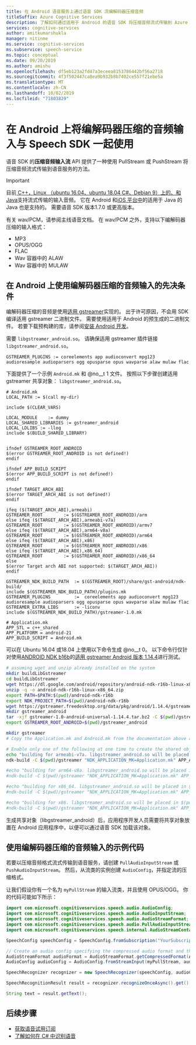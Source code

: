 ```yaml
---
title: 在 Android 语音服务上通过语音 SDK 流编解码器压缩音频
titleSuffix: Azure Cognitive Services
description: 了解如何通过适用于 Android 的语音 SDK 将压缩音频流式传输到 Azure Speech Services。
services: cognitive-services
author: amitkumarshukla
manager: nitinme
ms.service: cognitive-services
ms.subservice: speech-service
ms.topic: conceptual
ms.date: 09/20/2019
ms.author: amishu
ms.openlocfilehash: df5eb123a2fd47a3eceea8153786442bf56a2718
ms.sourcegitcommit: 4f3f502447ca8ea9b932b8b7402ce557f21ebe5a
ms.translationtype: MT
ms.contentlocale: zh-CN
ms.lasthandoff: 10/02/2019
ms.locfileid: "71803829"
---
```

# <a name="using-codec-compressed-audio-input-with-the-speech-sdk-on-android"></a>在 Android 上将编解码器压缩的音频输入与 Speech SDK 一起使用

语音 SDK 的**压缩音频输入流** API 提供了一种使用 PullStream 或 PushStream 将压缩音频流式传输到语音服务的方法。

> [!IMPORTANT]
> 目前[ C++，Linux （ubuntu 16.04、ubuntu 18.04 C#、Debian 9）上的、和 Java](how-to-use-codec-compressed-audio-input-streams.md)支持流式传输的输入音频。 它在 Android 和[iOS 平台中](how-to-use-codec-compressed-audio-input-streams-ios.md)的适用于 Java 的 Java 也是支持的。
> 需要语音 SDK 版本1.7.0 或更高版本。

有关 wav/PCM，请参阅主线语音文档。  在 wav/PCM 之外，支持以下编解码器压缩的输入格式：

- MP3
- OPUS/OGG
- FLAC
- Wav 容器中的 ALAW
- Wav 容器中的 MULAW

## <a name="prerequisites-to-using-codec-compressed-audio-input-on-android"></a>在 Android 上使用编解码器压缩的音频输入的先决条件

编解码器压缩的音频是使用[适用 gstreamer](https://gstreamer.freedesktop.org)实现的。 出于许可原因，不会用 SDK 编译适用 gstreamer 二进制文件。 需要使用适用于 Android 的预生成的二进制文件。 若要下载预构建的库，请参阅[安装 Android 开发](https://gstreamer.freedesktop.org/documentation/installing/for-android-development.html?gi-language=c)。 

需要 `libgstreamer_android.so`。 请确保适用 gstreamer 插件链接 `libgstreamer_android.so`。

```make
GSTREAMER_PLUGINS := coreelements app audioconvert mpg123 audioresample audioparsers ogg opusparse opus wavparse alaw mulaw flac
```

下面提供了一个示例 `Android.mk` 和 @no__t 1 文件。 按照以下步骤创建适用 gstreamer 共享对象： `libgstreamer_android.so`。

```make
# Android.mk
LOCAL_PATH := $(call my-dir)

include $(CLEAR_VARS)

LOCAL_MODULE    := dummy
LOCAL_SHARED_LIBRARIES := gstreamer_android
LOCAL_LDLIBS := -llog
include $(BUILD_SHARED_LIBRARY)


ifndef GSTREAMER_ROOT_ANDROID
$(error GSTREAMER_ROOT_ANDROID is not defined!)
endif

ifndef APP_BUILD_SCRIPT
$(error APP_BUILD_SCRIPT is not defined!)
endif

ifndef TARGET_ARCH_ABI
$(error TARGET_ARCH_ABI is not defined!)
endif

ifeq ($(TARGET_ARCH_ABI),armeabi)
GSTREAMER_ROOT        := $(GSTREAMER_ROOT_ANDROID)/arm
else ifeq ($(TARGET_ARCH_ABI),armeabi-v7a)
GSTREAMER_ROOT        := $(GSTREAMER_ROOT_ANDROID)/armv7
else ifeq ($(TARGET_ARCH_ABI),arm64-v8a)
GSTREAMER_ROOT        := $(GSTREAMER_ROOT_ANDROID)/arm64
else ifeq ($(TARGET_ARCH_ABI),x86)
GSTREAMER_ROOT        := $(GSTREAMER_ROOT_ANDROID)/x86
else ifeq ($(TARGET_ARCH_ABI),x86_64)
GSTREAMER_ROOT        := $(GSTREAMER_ROOT_ANDROID)/x86_64
else
$(error Target arch ABI not supported: $(TARGET_ARCH_ABI))
endif

GSTREAMER_NDK_BUILD_PATH  := $(GSTREAMER_ROOT)/share/gst-android/ndk-build/
include $(GSTREAMER_NDK_BUILD_PATH)/plugins.mk
GSTREAMER_PLUGINS         :=  coreelements app audioconvert mpg123 audioresample audioparsers ogg opusparse opus wavparse alaw mulaw flac
GSTREAMER_EXTRA_LIBS      := -liconv
include $(GSTREAMER_NDK_BUILD_PATH)/gstreamer-1.0.mk
```

```make
# Application.mk
APP_STL = c++_shared
APP_PLATFORM = android-21
APP_BUILD_SCRIPT = Android.mk
```

可以在 Ubuntu 16.04 或18.04 上使用以下命令生成 @no__t 0。 以下命令行仅针对使用[ANDROID NDK b16b](https://dl.google.com/android/repository/android-ndk-r16b-linux-x86_64.zip)的[适用 gstreamer Android 版本 1.14.4](https://gstreamer.freedesktop.org/data/pkg/android/1.14.4/gstreamer-1.0-android-universal-1.14.4.tar.bz2)进行测试。

```sh
# assuming wget and unzip already installed on the system
mkdir buildLibGstreamer
cd buildLibGstreamer
wget https://dl.google.com/android/repository/android-ndk-r16b-linux-x86_64.zip
unzip -q -o android-ndk-r16b-linux-x86_64.zip
export PATH=$PATH:$(pwd)/android-ndk-r16b
export NDK_PROJECT_PATH=$(pwd)/android-ndk-r16b
wget https://gstreamer.freedesktop.org/data/pkg/android/1.14.4/gstreamer-1.0-android-universal-1.14.4.tar.bz2
mkdir gstreamer_android
tar -xjf gstreamer-1.0-android-universal-1.14.4.tar.bz2 -C $(pwd)/gstreamer_android/
export GSTREAMER_ROOT_ANDROID=$(pwd)/gstreamer_android

mkdir gstreamer
# Copy the Application.mk and Android.mk from the documentation above and put it inside $(pwd)/gstreamer

# Enable only one of the following at one time to create the shared object for the targeted ABI
echo "building for armeabi-v7a. libgstreamer_android.so will be placed in $(pwd)/armeabi-v7a"
ndk-build -C $(pwd)/gstreamer "NDK_APPLICATION_MK=Application.mk" APP_ABI=armeabi-v7a NDK_LIBS_OUT=$(pwd)

#echo "building for arm64-v8a. libgstreamer_android.so will be placed in $(pwd)/arm64-v8a"
#ndk-build -C $(pwd)/gstreamer "NDK_APPLICATION_MK=Application.mk" APP_ABI=arm64-v8a NDK_LIBS_OUT=$(pwd)

#echo "building for x86_64. libgstreamer_android.so will be placed in $(pwd)/x86_64"
#ndk-build -C $(pwd)/gstreamer "NDK_APPLICATION_MK=Application.mk" APP_ABI=x86_64 NDK_LIBS_OUT=$(pwd)

#echo "building for x86. libgstreamer_android.so will be placed in $(pwd)/x86"
#ndk-build -C $(pwd)/gstreamer "NDK_APPLICATION_MK=Application.mk" APP_ABI=x86 NDK_LIBS_OUT=$(pwd)
```

生成共享对象（libgstreamer_android）后，应用程序开发人员需要将共享对象放置在 Android 应用程序中，以便可以通过语音 SDK 加载该对象。

## <a name="example-code-using-codec-compressed-audio-input"></a>使用编解码器压缩的音频输入的示例代码

若要以压缩音频格式流式传输到语音服务，请创建 `PullAudioInputStream` 或 `PushAudioInputStream`。 然后，从流类的实例创建 `AudioConfig`，并指定流的压缩格式。

让我们假设你有一个名为 `myPullStream` 的输入流类，并且使用 OPUS/OGG。 你的代码可能如下所示：

```java
import com.microsoft.cognitiveservices.speech.audio.AudioConfig;
import com.microsoft.cognitiveservices.speech.audio.AudioInputStream;
import com.microsoft.cognitiveservices.speech.audio.AudioStreamFormat;
import com.microsoft.cognitiveservices.speech.audio.PullAudioInputStream;
import com.microsoft.cognitiveservices.speech.internal.AudioStreamContainerFormat;

SpeechConfig speechConfig = SpeechConfig.fromSubscription("YourSubscriptionKey", "YourServiceRegion");

// Create an audio config specifying the compressed audio format and the instance of your input stream class.
AudioStreamFormat audioFormat = AudioStreamFormat.getCompressedFormat(AudioStreamContainerFormat.OGG_OPUS);
AudioConfig audioConfig = AudioConfig.fromStreamInput(myPullStream, audioFormat);

SpeechRecognizer recognizer = new SpeechRecognizer(speechConfig, audioConfig);

SpeechRecognitionResult result = recognizer.recognizeOnceAsync().get()

String text = result.getText();
```

## <a name="next-steps"></a>后续步骤

- [获取语音试用订阅](https://azure.microsoft.com/try/cognitive-services/)
- [了解如何在 C# 中识别语音](quickstart-csharp-dotnet-windows.md)
